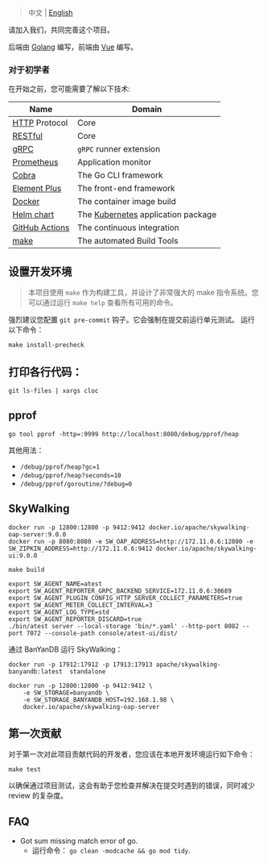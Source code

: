 > 中文 | [English](CONTRIBUTING.md)

请加入我们，共同完善这个项目。

后端由 [Golang](https://go.dev/) 编写，前端由 [Vue](https://vuejs.org/) 编写。

### 对于初学者

在开始之前，您可能需要了解以下技术:

| Name                                                                        | Domain                                                                 |
|-----------------------------------------------------------------------------|------------------------------------------------------------------------|
| [HTTP](https://developer.mozilla.org/en-US/docs/Web/HTTP/Overview) Protocol | Core                                                                   |
| [RESTful](https://en.wikipedia.org/wiki/REST)                               | Core                                                                   |
| [gRPC](https://grpc.io/)                                                    | `gRPC` runner extension                                                |
| [Prometheus](https://prometheus.io/)                                        | Application monitor                                                    |
| [Cobra](https://github.com/spf13/cobra)                                     | The Go CLI framework                                                   |
| [Element Plus](https://element-plus.org/)                                   | The front-end framework                                                |
| [Docker](https://www.docker.com/get-started/)                               | The container image build                                              |
| [Helm chart](https://helm.sh/)                                              | The [Kubernetes](https://kubernetes.io/docs/home/) application package |
| [GitHub Actions](https://docs.github.com/en/actions)                        | The continuous integration                                             |
| [make](https://www.gnu.org/software/make/)                                  | The automated Build Tools                                              |

## 设置开发环境

> 本项目使用 `make` 作为构建工具，并设计了非常强大的 make 指令系统。您可以通过运行 `make help` 查看所有可用的命令。

强烈建议您配置 `git pre-commit` 钩子。它会强制在提交前运行单元测试。
运行以下命令：

```shell
make install-precheck
```

## 打印各行代码：

```shell
git ls-files | xargs cloc
```

## pprof

```shell
go tool pprof -http=:9999 http://localhost:8080/debug/pprof/heap
```

其他用法：

* `/debug/pprof/heap?gc=1`
* `/debug/pprof/heap?seconds=10` 
* `/debug/pprof/goroutine/?debug=0` 

## SkyWalking

```shell
docker run -p 12800:12800 -p 9412:9412 docker.io/apache/skywalking-oap-server:9.0.0
docker run -p 8080:8080 -e SW_OAP_ADDRESS=http://172.11.0.6:12800 -e SW_ZIPKIN_ADDRESS=http://172.11.0.6:9412 docker.io/apache/skywalking-ui:9.0.0

make build

export SW_AGENT_NAME=atest
export SW_AGENT_REPORTER_GRPC_BACKEND_SERVICE=172.11.0.6:30689
export SW_AGENT_PLUGIN_CONFIG_HTTP_SERVER_COLLECT_PARAMETERS=true
export SW_AGENT_METER_COLLECT_INTERVAL=3
export SW_AGENT_LOG_TYPE=std
export SW_AGENT_REPORTER_DISCARD=true
./bin/atest server --local-storage 'bin/*.yaml' --http-port 8082 --port 7072 --console-path console/atest-ui/dist/
```

通过 BanYanDB 运行 SkyWalking：

```shell
docker run -p 17912:17912 -p 17913:17913 apache/skywalking-banyandb:latest  standalone

docker run -p 12800:12800 -p 9412:9412 \
    -e SW_STORAGE=banyandb \
    -e SW_STORAGE_BANYANDB_HOST=192.168.1.98 \
    docker.io/apache/skywalking-oap-server
```

## 第一次贡献

对于第一次对此项目贡献代码的开发者，您应该在本地开发环境运行如下命令：

```shell
make test
```

以确保通过项目测试，这会有助于您检查并解决在提交时遇到的错误，同时减少 review 的复杂度。

## FAQ

* Got sum missing match error of go.
  * 运行命令： `go clean -modcache && go mod tidy`.
